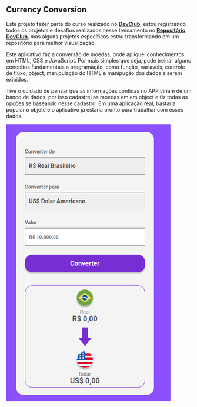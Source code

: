 ## Currency Conversion

<p>
  Este projeto fazer parte do curso realizado no <a href="https://rodolfomori.com.br/devclub/"><b>DevClub</b></a>, estou registrando todos os projetos e desafios realizados nesse treinamento no 
  <b><a href="https://github.com/dionialves/DevClub">Repositório DevClub</a></b>, mas alguns projetos específicos estou transformando em um repositório para melhor visualização.
</p>
<p>
Este aplicativo faz a conversão de moedas, onde apliquei conhecimentos em HTML, CSS e JavaScript. Por mais simples que seja, pude treinar alguns conceitos fundamentais a programação, como função, variaveis, controle de fluxo, object, manipulação do HTML e manipução dos dados a serem exibidos.
</p>
<p>
Tive o cuidado de pensar que as informações contidas no APP viriam de um banco de dados, por isso cadastrei as moedas em em object e fiz todas as opções se baseando nesse cadastro. Em uma aplicação real, bastaria popular o objetc e o aplicativo já estaria pronto para trabalhar com esses dados.
</p>

<img src="https://github.com/dionialves/currency-conversion/blob/a3610697edbda3d716633b472b5924b5cb2a8323/img/project.png" alt="img-project">
